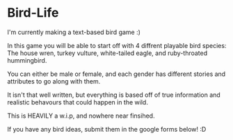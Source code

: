 # Bird-Life
I'm currently making a text-based bird game :)


In this game you will be able to start off with 4 diffrent playable bird species: The house wren, turkey vulture, white-tailed eagle, and ruby-throated hummingbird. 

You can either be male or female, and each gender has different stories and attributes to go along with them. 

It isn't that well written, but everything is based off of true information and realistic behavours that could happen in the wild. 

This is HEAVILY a w.i.p, and nowhere near finsihed. 

If you have any bird ideas, submit them in the google forms below! :D 


